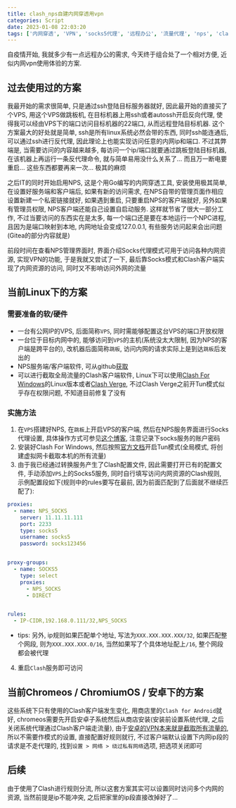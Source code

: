 ```yaml
---
title: clash_nps自建内网穿透用vpn
categories: Script
date: 2023-01-08 22:03:20
tags: ['内网穿透', 'VPN', 'socks5代理', '远程办公', '流量代理', 'nps', 'clash', 'socks5']
---
```


自疫情开始, 我就多少有一点远程办公的需求, 今天终于组合处了一个相对方便, 近似内网vpn使用体验的方案.
<!-- 摘要部分 -->
<!-- more -->

## 过去使用过的方案

我最开始的需求很简单, 只是通过ssh登陆目标服务器就好, 因此最开始的直接买了个VPS, 用这个VPS做跳板机, 在目标机器上用ssh或者autossh开启反向代理, 使得我可以经由VPS下的端口访问目标机器的22端口, 从而远程登陆目标机器. 这个方案最大的好处就是简单, ssh是所有linux系统必然会带的东西, 同时ssh能连通后, 可以通过ssh进行反代理, 因此理论上也能实现访问任意的内网ip和端口. 不过其弊端是, 当需要访问的内容越来越多, 每访问一个ip/端口就要通过跳板登陆目标机器, 在该机器上再运行一条反代理命令, 就与简单易用没什么关系了... 而且万一断电要重启... 这些东西都要再来一次... 极其的麻烦

之后IT的同时开始启用NPS, 这是个用Go编写的内网穿透工具, 安装使用极其简单, 在设置好服务端和客户端后, 如果有新的访问需求, 在NPS自带的管理页面作相应设置新建一个私密链接就好, 如果遇到重启, 只要重启NPS的客户端就好, 另外如果有管理员权限, NPS客户端还能自己设置自启动服务. 这样就节省了很大一部分工作, 不过当要访问的东西实在是太多, 每一个端口还是要在本地运行一个NPC进程, 且因为是端口映射到本地, 内网地址会变成127.0.0.1, 有些服务访问起来会出问题(Gitea的部分内容就是)

前段时间在查看NPS管理界面时, 界面介绍Socks代理模式可用于访问各种内网资源, 实现VPN的功能, 于是我就又尝试了一下, 最后靠Socks模式和Clash客户端实现了内网资源的访问, 同时又不影响访问外网的流量

## 当前Linux下的方案
### 需要准备的软/硬件

- 一台有公网IP的VPS, 后面简称`VPS`, 同时需能够配置这台VPS的端口开放权限
- 一台位于目标内网中的, 能够访问到`VPS`的主机(系统没太大限制, 因为NPS的客户端是跨平台的), 改机器后面简称`跳板`, 访问内网的请求实际上是到达`跳板`后发出的
- NPS服务端/客户端软件, 可从github[获取](https://github.com/ehang-io/nps)
- 可以进行截取全局流量的Clash客户端软件, Linux下可以使用[Clash For Windows](https://github.com/Fndroid/clash_for_windows_pkg)的Linux版本或者[Clash Verge](https://github.com/zzzgydi/clash-verge), 不过Clash Verge之前开Tun模式似乎存在权限问题, 不知道目前修复了没有

### 实施方法

1. 在`VPS`搭建好NPS, 在`跳板`上开启VPS的客户端, 然后在NPS服务界面进行Socks代理设置, 具体操作方式可参见[这个博客](https://blog.csdn.net/ha0shenqi/article/details/111194246), 注意记录下socks服务的账户密码
2. 安装好Clash For Windows, 然后按照[官方文档](https://docs.cfw.lbyczf.com/contents/tun.html#linux)开启Tun模式(全局模式, 将创建虚拟网卡截取本机的所有流量)
3. 由于我已经通过转换服务产生了Clash配置文件, 因此需要打开已有的配置文件, 手动添加`VPS`上的Socks5服务, 同时自行填写访问内网资源的Clash规则, 示例配置段如下(规则中的rules要写在最前, 因为前面匹配到了后面就不继续匹配了):

```yaml
proxies:
  - name: NPS_SOCKS
    server: 11.11.11.111
    port: 2233
    type: socks5
    username: socks5
    password: socks123456


proxy-groups:
  - name: SOCKS5
    type: select
    proxies:
      - NPS_SOCKS
      - DIRECT


rules:
  - IP-CIDR,192.168.0.111/32,NPS_SOCKS
```

- tips: 另外, ip规则如果匹配单个地址, 写法为`XXX.XXX.XXX.XXX/32`, 如果匹配整个网段, 则为`XXX.XXX.XXX.0/16`, 当然如果写了个具体地址配上`/16`, 整个网段都会被代理

4. 重启`Clash`服务即可访问


## 当前Chromeos / ChromiumOS / 安卓下的方案

这些系统下只有使用的Clash客户端发生变化, 用商店里的`Clash for Android`就好, chromeos需要先开启安卓子系统然后从商店安装(安装前设置系统代理, 之后关闭系统代理通过Clash客户端走流量), 由于[安卓的VPN本来就是截取所有流量的](https://github.com/Kr328/ClashForAndroid/issues/1647), 所以不需要作模式的设置, 直接配置好规则就行, 不过客户端默认设置下内网ip段的请求是不走代理的, 找到`设置 > 网络 > 绕过私有网络`选项, 把选项关闭即可

## 后续

由于使用了Clash进行规则分流, 所以这套方案其实可以设置同时访问多个内网的资源, 当然前提是ip不能冲突, 之后把家里的ip段直接改掉好了...
